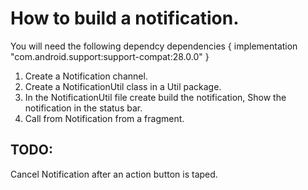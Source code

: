   
# How to build a notification. 

You will need the following dependcy
dependencies {
    implementation "com.android.support:support-compat:28.0.0"
}

1) Create a Notification channel.
2) Create a NotificationUtil class in a Util package.
3) In the NotificationUtil file create build the notification, Show the notification in the status bar. 
4) Call from Notification from a fragment. 


## TODO: 
Cancel Notification after an action button is taped. 
